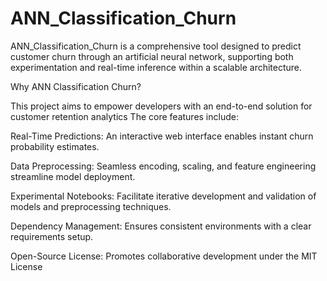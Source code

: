 # ANN_Classification_Churn
ANN_Classification_Churn is a comprehensive tool designed to predict customer churn through an artificial neural network, supporting both experimentation and real-time inference within a scalable architecture.

Why ANN Classification Churn?

This project aims to empower developers with an end-to-end solution for customer retention analytics The core features include:

Real-Time Predictions: An interactive web interface enables instant churn probability estimates.

Data Preprocessing: Seamless encoding, scaling, and feature engineering streamline model deployment.

Experimental Notebooks: Facilitate iterative development and validation of models and preprocessing techniques.

Dependency Management: Ensures consistent environments with a clear requirements setup.

Open-Source License: Promotes collaborative development under the MIT License
